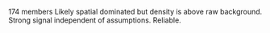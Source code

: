 174 members
Likely spatial dominated but density is above raw background. Strong signal independent of assumptions. Reliable.
